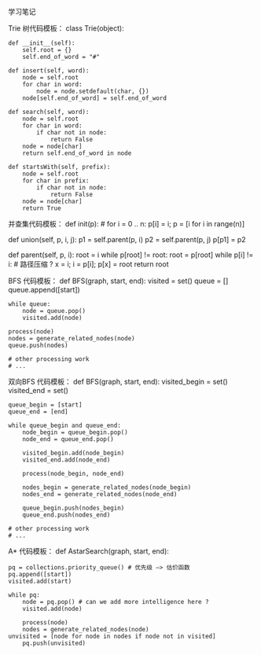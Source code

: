 学习笔记

Trie 树代码模板：
class Trie(object):
  
    def __init__(self): 
        self.root = {} 
        self.end_of_word = "#" 
 
    def insert(self, word): 
        node = self.root 
        for char in word: 
            node = node.setdefault(char, {}) 
        node[self.end_of_word] = self.end_of_word 
 
    def search(self, word): 
        node = self.root 
        for char in word: 
            if char not in node: 
                return False 
        node = node[char]
        return self.end_of_word in node 
 
    def startsWith(self, prefix): 
        node = self.root 
        for char in prefix: 
            if char not in node: 
                return False 
        node = node[char] 
        return True


并查集代码模板：
def init(p): 
    # for i = 0 .. n: p[i] = i; 
    p = [i for i in range(n)] 
 
def union(self, p, i, j): 
    p1 = self.parent(p, i) 
    p2 = self.parent(p, j) 
    p[p1] = p2 
 
def parent(self, p, i): 
    root = i 
    while p[root] != root: 
        root = p[root] 
    while p[i] != i: # 路径压缩 ?
        x = i; i = p[i]; p[x] = root 
    return root

BFS 代码模板：
def BFS(graph, start, end):
    visited = set()
    queue = [] 
    queue.append([start]) 

    while queue: 
        node = queue.pop() 
        visited.add(node)

    process(node) 
    nodes = generate_related_nodes(node) 
    queue.push(nodes)

    # other processing work 
    # ...

双向BFS 代码模板：
def BFS(graph, start, end):
    visited_begin = set()
    visited_end = set()
    
    queue_begin = [start]
    queue_end = [end] 

    while queue_begin and queue_end: 
        node_begin = queue_begin.pop()
        node_end = queue_end.pop() 
        
        visited_begin.add(node_begin)
        visited_end.add(node_end)

        process(node_begin, node_end)
        
        nodes_begin = generate_related_nodes(node_begin)
        nodes_end = generate_related_nodes(node_end)
        
        queue_begin.push(nodes_begin)
        queue_end.push(nodes_end)

    # other processing work 
    # ...


A* 代码模板：
def AstarSearch(graph, start, end):

    pq = collections.priority_queue() # 优先级 —> 估价函数
    pq.append([start]) 
    visited.add(start)

    while pq: 
        node = pq.pop() # can we add more intelligence here ?
        visited.add(node)

        process(node) 
        nodes = generate_related_nodes(node) 
    unvisited = [node for node in nodes if node not in visited]
        pq.push(unvisited)